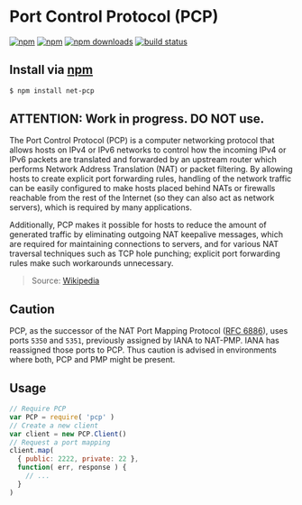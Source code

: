 # Port Control Protocol (PCP)
[![npm](http://img.shields.io/npm/v/net-pcp.svg?style=flat-square)](https://npmjs.com/net-pcp)
[![npm](http://img.shields.io/npm/l/net-pcp.svg?style=flat-square)](https://npmjs.com/net-pcp)
[![npm downloads](http://img.shields.io/npm/dm/net-pcp.svg?style=flat-square)](https://npmjs.com/net-pcp)
[![build status](http://img.shields.io/travis/jhermsmeier/node-net-pcp.svg?style=flat-square)](https://travis-ci.org/jhermsmeier/node-net-pcp)

## Install via [npm](https://npmjs.com)

```sh
$ npm install net-pcp
```

## ATTENTION: Work in progress. DO NOT use.

The Port Control Protocol (PCP) is a computer networking protocol that allows hosts on IPv4 or IPv6 networks to control how the incoming IPv4 or IPv6 packets are translated and forwarded by an upstream router which performs Network Address Translation (NAT) or packet filtering. By allowing hosts to create explicit port forwarding rules, handling of the network traffic can be easily configured to make hosts placed behind NATs or firewalls reachable from the rest of the Internet (so they can also act as network servers), which is required by many applications.

Additionally, PCP makes it possible for hosts to reduce the amount of generated traffic by eliminating outgoing NAT keepalive messages, which are required for maintaining connections to servers, and for various NAT traversal techniques such as TCP hole punching; explicit port forwarding rules make such workarounds unnecessary.

> Source: [Wikipedia](http://en.wikipedia.org/wiki/Port_Control_Protocol)

## Caution

PCP, as the successor of the NAT Port Mapping Protocol ([RFC 6886]), uses ports `5350` and `5351`, previously assigned by IANA to NAT-PMP.
IANA has reassigned those ports to PCP. Thus caution is advised in environments where both, PCP and PMP might be present.

## Usage

```js
// Require PCP
var PCP = require( 'pcp' )
// Create a new client
var client = new PCP.Client()
// Request a port mapping
client.map(
  { public: 2222, private: 22 },
  function( err, response ) {
    // ...
  }
)
```

[RFC 6886]: http://tools.ietf.org/html/rfc6886
[RFC 6887]: https://tools.ietf.org/html/rfc6887
